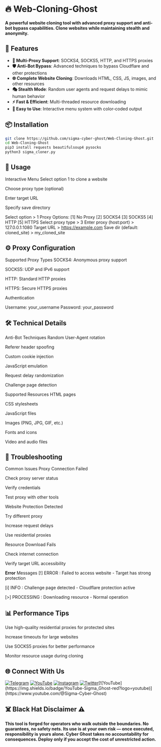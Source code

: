 # 🔥 Web-Cloning-Ghost

**A powerful website cloning tool with advanced proxy support and anti-bot bypass capabilities. Clone websites while maintaining stealth and anonymity.**

## 🌟 Features

- **🔄 Multi-Proxy Support**: SOCKS4, SOCKS5, HTTP, and HTTPS proxies
- **🛡️ Anti-Bot Bypass**: Advanced techniques to bypass Cloudflare and other protections
- **🌐 Complete Website Cloning**: Downloads HTML, CSS, JS, images, and other resources
- **🎭 Stealth Mode**: Random user agents and request delays to mimic human behavior
- **⚡ Fast & Efficient**: Multi-threaded resource downloading
- **🔧 Easy to Use**: Interactive menu system with color-coded output

## 📦 Installation

```bash
git clone https://github.com/sigma-cyber-ghost/Web-Cloning-Ghost.git
cd Web-Cloning-Ghost
pip3 install requests beautifulsoup4 pysocks
python3 sigma_cloner.py
```
## 🚀 Usage
Interactive Menu
Select option 1 to clone a website

Choose proxy type (optional)

Enter target URL

Specify save directory

Select option > 1
Proxy Options:
[1] No Proxy
[2] SOCKS4
[3] SOCKS5
[4] HTTP
[5] HTTPS
Select proxy type > 3
Enter proxy (host:port) > 127.0.0.1:1080
Target URL > https://example.com
Save dir (default: cloned_site) > my_cloned_site

## ⚙️ Proxy Configuration
Supported Proxy Types
SOCKS4: Anonymous proxy support

SOCKS5: UDP and IPv6 support

HTTP: Standard HTTP proxies

HTTPS: Secure HTTPS proxies

Authentication

Username: your_username
Password: your_password

## 🛠️ Technical Details
Anti-Bot Techniques
Random User-Agent rotation

Referer header spoofing

Custom cookie injection

JavaScript emulation

Request delay randomization

Challenge page detection

Supported Resources
HTML pages

CSS stylesheets

JavaScript files

Images (PNG, JPG, GIF, etc.)

Fonts and icons

Video and audio files

## 🐛 Troubleshooting
Common Issues
Proxy Connection Failed

Check proxy server status

Verify credentials

Test proxy with other tools

Website Protection Detected

Try different proxy

Increase request delays

Use residential proxies

Resource Download Fails

Check internet connection

Verify target URL accessibility

**Error** Messages
[!] ERROR : Failed to access website - Target has strong protection

[i] INFO : Challenge page detected - Cloudflare protection active

[>] PROCESSING : Downloading resource - Normal operation

## 📊 Performance Tips
Use high-quality residential proxies for protected sites

Increase timeouts for large websites

Use SOCKS5 proxies for better performance

Monitor resource usage during cloning

## 🌐 Connect With Us

[![Telegram](https://img.shields.io/badge/Telegram-Sigma_Ghost-blue?logo=telegram)](https://t.me/Sigma_Cyber_Ghost)  [![YouTube](https://img.shields.io/badge/YouTube-Sigma_Ghost-red?logo=youtube)](https://www.youtube.com/@sigma_ghost_hacking)  [![Instagram](https://img.shields.io/badge/Instagram-Safder_Khan-purple?logo=instagram)](https://www.instagram.com/safderkhan0800_/)  [![Twitter](https://img.shields.io/badge/Twitter-@safderkhan0800_-1DA1F2?logo=twitter)](https://twitter.com/safderkhan0800_)[![YouTube](https://img.shields.io/badge/YouTube-Sigma_Ghost-red?logo=youtube)](https://www.youtube.com/@Sigma-Cyber-Ghost) 

## ☠️ Black Hat Disclaimer ⚠️
**This tool is forged for operators who walk outside the boundaries. No guarantees, no safety nets. Its use is at your own risk — once executed, responsibility is yours alone. Cyber Ghost takes no accountability for consequences. Deploy only if you accept the cost of unrestricted action.**
